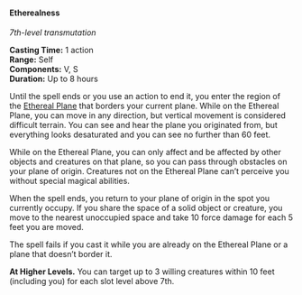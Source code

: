 #### Etherealness
<!-- TODO Check and tag this spell -->
<!-- markdownlint-disable-next-line no-emphasis-as-heading -->
_7th-level transmutation_

**Casting Time:** 1 action \
**Range:** Self \
**Components:** V, S \
**Duration:** Up to 8 hours

Until the spell ends or you use an action to end it, you enter the region of the [Ethereal Plane](#Planes_of_Existence_planes_of_existence) that borders your current plane.
While on the Ethereal Plane, you can move in any direction, but vertical movement is considered difficult terrain.
You can see and hear the plane you originated from, but everything looks desaturated and you can see no further than 60 feet.

While on the Ethereal Plane, you can only affect and be affected by other objects and creatures on that plane, so you can pass through obstacles on your plane of origin.
Creatures not on the Ethereal Plane can’t perceive you without special magical abilities.

When the spell ends, you return to your plane of origin in the spot you currently occupy.
If you share the space of a solid object or creature, you move to the nearest unoccupied space and take 10 force damage for each 5 feet you are moved.

The spell fails if you cast it while you are already on the Ethereal Plane or a plane that doesn’t border it.

**At Higher Levels.**
You can target up to 3 willing creatures within 10 feet (including you) for each slot level above 7th.
